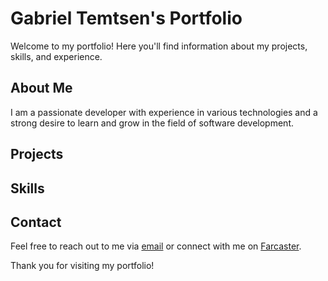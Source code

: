 # Gabriel Temtsen's Portfolio

Welcome to my portfolio! Here you'll find information about my projects, skills, and experience.

## About Me

I am a passionate developer with experience in various technologies and a strong desire to learn and grow in the field of software development.

## Projects

## Skills

## Contact

Feel free to reach out to me via [email](mailto:gabrieltemtsen@gmail.com) or connect with me on [Farcaster](https://www.warpcast.com/gabrieltemtsen).

Thank you for visiting my portfolio!
